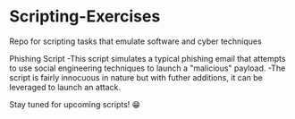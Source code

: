 # Scripting-Exercises
Repo for scripting tasks that emulate software and cyber techniques

Phishing Script
  -This script simulates a typical phishing email that attempts to use social engineering techniques to launch a "malicious" payload.
  -The script is fairly innocuous in nature but with futher additions, it can be leveraged to launch an attack.


Stay tuned for upcoming scripts! 😁

